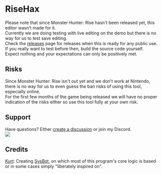 # RiseHax
Please note that since Monster Hunter: Rise hasn't been released yet, this editor wasn't made for it.  
Currently we are doing testing with live editing on the demo but there is no way for us to test save editing.  
Check the [releases](https://github.com/Glazelf/RiseHax/releases) page for releases when this is ready for any public use. If you really want to test before then, build the source code yourself.  
Expect nothing and your expectations can only be positively met.

## Risks
Since Monster Hunter: Rise isn't out yet and we don't work at Nintendo, there is no way for us to even guess the ban risks of using this tool, especially online.  
For the first few months of the game being released we will have no proper indication of the risks either so use this tool fully at your own risk.

## Support
Have questions? Either [create a discussion](https://github.com/Glazelf/RiseHax/discussions/categories/questions) or join my Discord.  
<a href="https://discord.gg/2gkybyu"><img src="https://canary.discordapp.com/api/guilds/549214833858576395/widget.png?style=banner2"></a>

## Credits
[Kurt](https://github.com/kwsch): Creating [SysBot](https://github.com/kwsch/SysBot.NET), on which most of this program's core logic is based or in some cases simply "liberately inspired on".
